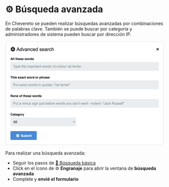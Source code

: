 # ⚙️ Búsqueda avanzada

En Chevereto se pueden realizar búsquedas avanzadas por combinaciones de palabras clave. También se puede buscar por categoría y administradores de sistema pueden buscar por dirección IP.

<img class="media-screen" src="../../src/manual/explorer/search/search-avz.png" width="500"/>

Para realizar una búsqueda avanzada:

* Seguir los pasos de [🐣 Búsqueda básica](basic.md)
* Click en el ícono de ⚙️ **Engranaje** para abrir la ventana de **búsqueda avanzada**
* Complete y **envié el formulario**
